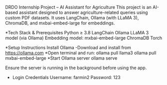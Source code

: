 DRDO Internship Project – AI Assistant for Agriculture
This project is an AI-based assistant designed to answer agriculture-related queries using custom PDF datasets. It uses LangChain, Ollama (with LLaMA 3), ChromaDB, and mxbai-embed-large for embeddings.

*Tech Stack & Prerequisites
Python ≥ 3.8
LangChain
Ollama
LLaMA 3 model (via Ollama)
Embedding model: mxbai-embed-large
ChromaDB
Torch

*Setup Instructions
  Install Ollama
       -Download and install from https://ollama.com
*Open terminal and run:
   ollama pull llama3
   ollama pull mxbai-embed-large
*Start Ollama server
   ollama serve

Ensure the server is running in the background before using the app.

* Login Credentials
   Username: farmin2
   Password: 123

